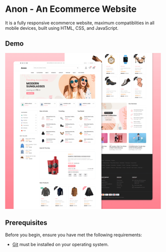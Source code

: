 # Anon - An Ecommerce Website




It is a fully responsive ecommerce website, maximum compatiblities in all mobile devices, built using HTML, CSS, and JavaScript.

## Demo
![shankar Desktop Demo](./website-demo-image/desktop.png "Desktop Demo")



## Prerequisites

Before you begin, ensure you have met the following requirements:

* [Git](https://git-scm.com/downloads "Download Git") must be installed on your operating system.



